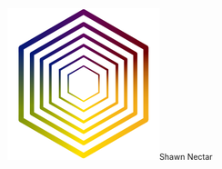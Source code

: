 <p align="center">
<img src="nectar_logo_transparent-01.png" alt="Alt text" width="267/>
</p>

<h1 align="center">Shawn Nectar</h1>
